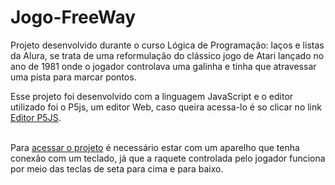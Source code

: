 # Jogo-FreeWay
Projeto desenvolvido durante o curso Lógica de Programação: laços e listas da Alura, se trata de uma reformulação do clássico jogo de Atari lançado no ano de 1981 onde o jogador controlava uma galinha e tinha que atravessar uma pista para marcar pontos.
<p>Esse projeto foi desenvolvido com a linguagem JavaScript e o editor utilizado foi o P5js, um editor Web, caso queira acessa-lo é so clicar no link <a href="https://editor.p5js.org">Editor P5JS</a>.</p><br/>
Para <a href="https://dreffy-0.github.io/Jogo-FreeWay/">acessar o projeto</a> é necessário estar com um aparelho que tenha conexão com um teclado, já que a raquete controlada pelo jogador funciona por meio das teclas de seta para cima e para baixo.
